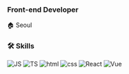 
### Front-end Developer

🏠 Seoul
### 🛠️ Skills

 ![JS](https://img.shields.io/badge/JavaScript-FBE851?style=flat-square&logo=JavaScript&logoColor=333) ![TS](https://img.shields.io/badge/TypeScript-blue?style=flat-square&logo=TypeScript&logoColor=white) ![html](https://img.shields.io/badge/Html-E7603B?style=flat-square&logo=Html5&logoColor=white) ![css](https://img.shields.io/badge/CSS-2D88CB?style=flat-square&logo=CSS3&logoColor=white) ![React](https://img.shields.io/badge/React-5DCCEB?style=flat-square&logo=React&logoColor=white) ![Vue](https://img.shields.io/badge/Vue-43BB97?style=flat-square&logo=Vue.js&logoColor=white)

